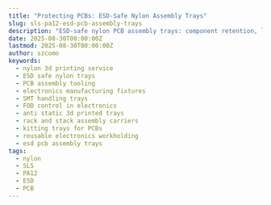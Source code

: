 ```yaml
---
title: "Protecting PCBs: ESD-Safe Nylon Assembly Trays"
slug: sls-pa12-esd-pcb-assembly-trays
description: "ESD-safe nylon PCB assembly trays: component retention, labeling, stackability, and SMT/hand-assembly flow improvements with robust, reusable tooling."
date: 2025-08-30T00:00:00Z
lastmod: 2025-08-30T00:00:00Z
author: szcomo
keywords:
  - nylon 3d printing service
  - ESD safe nylon trays
  - PCB assembly tooling
  - electronics manufacturing fixtures
  - SMT handling trays
  - FOD control in electronics
  - anti static 3d printed trays
  - rack and stack assembly carriers
  - kitting trays for PCBs
  - reusable electronics workholding
  - esd pcb assembly trays
tags:
  - nylon
  - SLS
  - PA12
  - ESD
  - PCB
---
```

